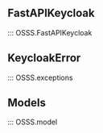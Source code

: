 ## FastAPIKeycloak
::: OSSS.FastAPIKeycloak

## KeycloakError
::: OSSS.exceptions

## Models
::: OSSS.model
